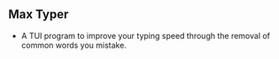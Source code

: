 ## Max Typer
- A TUI program to improve your typing speed through the removal of common words you mistake. 
